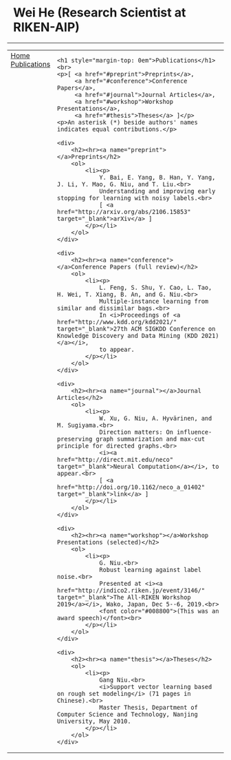 <html>

<head>
    <meta http-equiv="Content-Type" content="text/html;charset=utf-8" />
    <link rel="stylesheet" type="text/css" href="style.css" />
    <title>Wei He (Research Scientist at RIKEN-AIP)</title>
</head>

<body>
<h1 style="padding-left: 0.5em">Wei He (Research Scientist at RIKEN-AIP)</h1><hr>
<table summary="Table for page layout." id="tlayout">
<tr valign="top">
<td id="layout-menu">
    <div class="menu-item"><a href="index.html">Home</a></div>
    <div class="menu-item"><a href="publications.html" class="current">Publications</a></div>
</td>
<td id="layout-content">

    <h1 style="margin-top: 0em">Publications</h1><br>
    <p>[ <a href="#preprint">Preprints</a>,
         <a href="#conference">Conference Papers</a>,
         <a href="#journal">Journal Articles</a>,
         <a href="#workshop">Workshop Presentations</a>,
         <a href="#thesis">Theses</a> ]</p>
    <p>An asterisk (*) beside authors' names indicates equal contributions.</p>

    <div>
        <h2><hr><a name="preprint"></a>Preprints</h2>
        <ol>
            <li><p>
                Y. Bai, E. Yang, B. Han, Y. Yang, J. Li, Y. Mao, G. Niu, and T. Liu.<br>
                Understanding and improving early stopping for learning with noisy labels.<br>
                [ <a href="http://arxiv.org/abs/2106.15853" target="_blank">arXiv</a> ]
            </p></li>
        </ol>
    </div>

    <div>
        <h2><hr><a name="conference"></a>Conference Papers (full review)</h2>
        <ol>
            <li><p>
                L. Feng, S. Shu, Y. Cao, L. Tao, H. Wei, T. Xiang, B. An, and G. Niu.<br>
                Multiple-instance learning from similar and dissimilar bags.<br>
                In <i>Proceedings of <a href="http://www.kdd.org/kdd2021/" target="_blank">27th ACM SIGKDD Conference on Knowledge Discovery and Data Mining (KDD 2021)</a></i>,
                to appear.
            </p></li>
        </ol>
    </div>

    <div>
        <h2><hr><a name="journal"></a>Journal Articles</h2>
        <ol>
            <li><p>
                W. Xu, G. Niu, A. Hyvärinen, and M. Sugiyama.<br>
                Direction matters: On influence-preserving graph summarization and max-cut principle for directed graphs.<br>
                <i><a href="http://direct.mit.edu/neco" target="_blank">Neural Computation</a></i>, to appear.<br>
                [ <a href="http://doi.org/10.1162/neco_a_01402" target="_blank">link</a> ]
            </p></li>
        </ol>
    </div>

    <div>
        <h2><hr><a name="workshop"></a>Workshop Presentations (selected)</h2>
        <ol>
            <li><p>
                G. Niu.<br>
                Robust learning against label noise.<br>
                Presented at <i><a href="http://indico2.riken.jp/event/3146/" target="_blank">The All-RIKEN Workshop 2019</a></i>, Wako, Japan, Dec 5--6, 2019.<br>
                <font color="#008800">(This was an award speech)</font><br>
            </p></li>
        </ol>
    </div>

    <div>
        <h2><hr><a name="thesis"></a>Theses</h2>
        <ol>
            <li><p>
                Gang Niu.<br>
                <i>Support vector learning based on rough set modeling</i> (71 pages in Chinese).<br>
                Master Thesis, Department of Computer Science and Technology, Nanjing University, May 2010.
            </p></li>
        </ol>
    </div>

